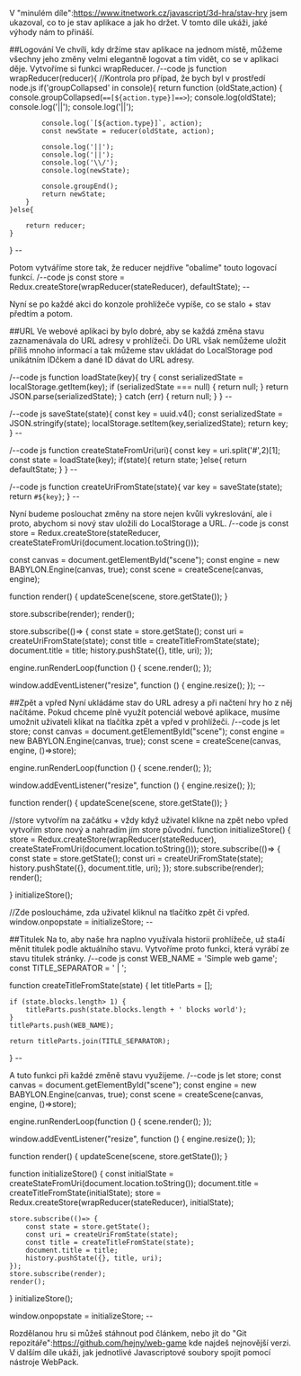 V "minulém díle":https://www.itnetwork.cz/javascript/3d-hra/stav-hry jsem ukazoval, co to je stav aplikace a jak ho držet.
V tomto díle ukáži, jaké výhody nám to přináší.


##Logování
Ve chvíli, kdy držíme stav aplikace na jednom místě, můžeme všechny jeho změny velmi elegantně logovat a tím vidět, co se v aplikaci děje. Vytvoříme si funkci wrapReducer.
/--code js
function wrapReducer(reducer){
    //Kontrola pro případ, že bych byl v prostředí node.js
    if('groupCollapsed' in console){
        return function (oldState,action) {
            console.groupCollapsed(`==[${action.type}]==>`);
            console.log(oldState);
            console.log('||');
            console.log('||');

            console.log(`[${action.type}]`, action);
            const newState = reducer(oldState, action);

            console.log('||');
            console.log('||');
            console.log('\\/');
            console.log(newState);

            console.groupEnd();
            return newState;
        }
    }else{

        return reducer;
    }
}
\--

Potom vytváříme store tak, že reducer nejdříve "obalíme" touto logovací funkcí.
/--code js
const store = Redux.createStore(wrapReducer(stateReducer), defaultState);
\--

Nyní se po každé akci do konzole prohlížeče vypíše, co se stalo + stav předtím a potom.


##URL
Ve webové aplikaci by bylo dobré, aby se každá změna stavu zaznamenávala do URL adresy v prohlížeči. Do URL však nemůžeme uložit příliš mnoho informací a tak můžeme stav ukládat do LocalStorage pod unikátním IDčkem a dané ID dávat do URL adresy.

/--code js
function loadState(key){
    try {
        const serializedState = localStorage.getItem(key);
        if (serializedState === null) {
            return null;
        }
        return JSON.parse(serializedState);
    } catch (err) {
        return null;
    }
}
\--

/--code js
saveState(state){
    const key = uuid.v4();
    const serializedState = JSON.stringify(state);
    localStorage.setItem(key,serializedState);
    return key;
}
\--

/--code js
function createStateFromUri(uri){
    const key = uri.split('#',2)[1];
    const state = loadState(key);
    if(state){
        return state;
    }else{
        return defaultState;
    }
}
\--

/--code js
function createUriFromState(state){
    var key = saveState(state);
    return `#${key}`;
}
\--

Nyní budeme poslouchat změny na store nejen kvůli vykreslování, ale i proto, abychom si nový stav uložili do LocalStorage a URL. 
/--code js
const store = Redux.createStore(stateReducer, createStateFromUri(document.location.toString()));

const canvas = document.getElementById("scene");
const engine = new BABYLON.Engine(canvas, true);
const scene = createScene(canvas, engine);

function render() {
    updateScene(scene, store.getState());
}

store.subscribe(render);
render();


store.subscribe(()=> {
    const state = store.getState();
    const uri = createUriFromState(state);
    const title = createTitleFromState(state);
    document.title = title;
    history.pushState({}, title, uri);
});

engine.runRenderLoop(function () {
    scene.render();
});


window.addEventListener("resize", function () {
    engine.resize();
});
\--


##Zpět a vpřed
Nyní ukládáme stav do URL adresy a při načtení hry ho z něj načítáme. Pokud chceme plně využít potenciál webové aplikace, musíme umožnit uživateli klikat na tlačítka zpět a vpřed v prohlížeči.
/--code js
let store;
const canvas = document.getElementById("scene");
const engine = new BABYLON.Engine(canvas, true);
const scene = createScene(canvas, engine, ()=>store);

engine.runRenderLoop(function () {
    scene.render();
});

window.addEventListener("resize", function () {
    engine.resize();
});

function render() {
    updateScene(scene, store.getState());
}

//store vytvořím na začátku + vždy když uživatel klikne na zpět nebo vpřed vytvořím store nový a nahradím jím store původní.
function initializeStore() {
    store = Redux.createStore(wrapReducer(stateReducer), createStateFromUri(document.location.toString()));
    store.subscribe(()=> {
        const state = store.getState();
        const uri = createUriFromState(state);
        history.pushState({}, document.title, uri);
    });
    store.subscribe(render);
    render();

}
initializeStore();

//Zde posloucháme, zda uživatel kliknul na tlačítko zpět či vpřed.
window.onpopstate = initializeStore;
\--

##Titulek
Na to, aby naše hra naplno využívala historii prohlížeče, už sta4í měnit titulek podle aktuálního stavu.
Vytvoříme proto funkci, která vyrábí ze stavu titulek stránky.
/--code js
const WEB_NAME = 'Simple web game';
const TITLE_SEPARATOR = ' | ';

function createTitleFromState(state) {
    let titleParts = [];

    if (state.blocks.length> 1) {
        titleParts.push(state.blocks.length + ' blocks world');
    }
    titleParts.push(WEB_NAME);

    return titleParts.join(TITLE_SEPARATOR);
}
\--

A tuto funkci při každé změně stavu využijeme.
/--code js
let store;
const canvas = document.getElementById("scene");
const engine = new BABYLON.Engine(canvas, true);
const scene = createScene(canvas, engine, ()=>store);

engine.runRenderLoop(function () {
    scene.render();
});

window.addEventListener("resize", function () {
    engine.resize();
});

function render() {
    updateScene(scene, store.getState());
}

function initializeStore() {
    const initialState = createStateFromUri(document.location.toString());
    document.title = createTitleFromState(initialState);
    store = Redux.createStore(wrapReducer(stateReducer), initialState);

    store.subscribe(()=> {
        const state = store.getState();
        const uri = createUriFromState(state);
        const title = createTitleFromState(state);
        document.title = title;
        history.pushState({}, title, uri);
    });
    store.subscribe(render);
    render();
}
initializeStore();

window.onpopstate = initializeStore;
\--

Rozdělanou hru si můžeš stáhnout pod článkem, nebo jít do "Git repozitáře":https://github.com/hejny/web-game kde najdeš nejnovější verzi.
V dalším díle ukáži, jak jednotlivé Javascriptové soubory spojit pomocí nástroje WebPack.